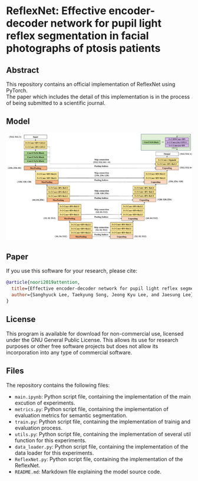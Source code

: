 
# ReflexNet: Effective encoder-decoder network for pupil light reflex segmentation in facial photographs of ptosis patients
 
## Abstract
This repository contains an official implementation of ReflexNet using PyTorch.<br/>
The paper which includes the detail of this implementation is in the process of being submitted to a scientific journal.

## Model
![Local Image](ReflexNet.png "ReflexNet")
## Paper
If you use this software for your research, please cite:

```bibtex
@article{noori2019attention,
  title={Effective encoder-decoder network for pupil light reflex segmentation in facial photographs of ptosis patients},
  author={Sanghyuck Lee, Taekyung Song, Jeong Kyu Lee, and Jaesung Lee},
}
```

## License
This program is available for download for non-commercial use, licensed under the GNU General Public License. This allows its use for research purposes or other free software projects but does not allow its incorporation into any type of commercial software.

## Files
The repository contains the following files:
- `main.ipynb`: Python script file, containing the implementation of the main excution of experiments.
- `metrics.py`: Python script file, containing the implementation of evaluation metrics for semantic segmentation.
- `train.py`: Python script file, containing the implementation of trainig and evaluation process.
- `utils.py`: Python script file, containing the implementation of several util function for this experiments.
- `data_loader.py`: Python script file, containing the implementation of the data loader for this experiments.
- `ReflexNet.py`: Python script file, containing the implementation of the ReflexNet.
- `README.md`: Markdown file explaining the model source code.
